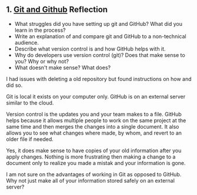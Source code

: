 ## 1. [Git and Github](1_get_started/readme.md) Reflection

* What struggles did you have setting up git and GitHub? What did you learn in the process?
* Write an explanation of and compare git and GitHub to a non-technical audience. 
* Describe what version control is and how GitHub helps with it.
* Why do developers use version control (git)? Does that make sense to you? Why or why not?
* What doesn't make sense? What does?

<!-- Add your reflection here. Remove the comment markers -->
I had issues with deleting a old repository but found instructions on how and did so. 

Git is local it exists on your computer only. GitHub is on an external server similar to the cloud. 

Version control is the updates you and your team makes to a file. GitHub helps because it allows multiple people to work on the same project at the same time and then merges the changes into a single document. It also allows you to see what changes where made, by whom, and revert to an older file if needed. 

Yes, it does make sense to have copies of your old information after you apply changes. Nothing is more frustrating then making a change to a document only to realize you made a mistak and your information is gone. 

I am not sure on the advantages of working in Git as opposed to GitHub. Why not just make all of your information stored safely on an external server?
